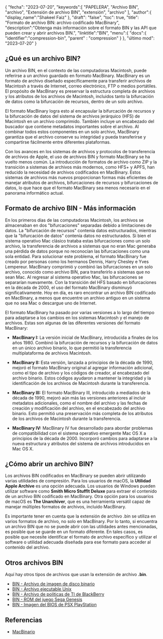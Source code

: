 {
"fecha": "2023-07-20",
   "keywords":[
"PAPELERA",
"Archivo BIN",
"archivo",
"Extensión de archivo BIN",
"extensión",
"archivo"
],
   "author":{
"display_name":"Shakeel Faiz"
},
"draft": "false",
"toc": true,
"title": "Formato de archivo BIN: archivo codificado MacBinary",
   "description":"Obtenga más información sobre el formato BIN y las API que pueden crear y abrir archivos BIN.",
"linktitle":"BIN",
   "menu":{
      "docs":{
         "identifier":"compression-bin",
"parent" : "compression"
}
},
"último mod": "2023-07-20"
}

## ¿Qué es un archivo BIN?

Un archivo BIN, en el contexto de las computadoras Macintosh, puede referirse a un archivo guardado en formato MacBinary. MacBinary es un formato de archivo diseñado específicamente para transferir archivos de Macintosh a través de Internet, correo electrónico, FTP o medios portátiles. El propósito de MacBinary es preservar la estructura completa de archivos y los atributos de los archivos de Macintosh, incluidos tanto la bifurcación de datos como la bifurcación de recursos, dentro de un solo archivo.

El formato MacBinary logra esto al encapsular la bifurcación de recursos y la bifurcación de datos del sistema de archivos jerárquico (HFS) de Macintosh en un archivo comprimido. También incluye un encabezado del buscador que contiene metadatos importantes sobre el archivo. Al combinar todos estos componentes en un solo archivo, MacBinary garantiza que el archivo conserve su integridad y pueda transferirse y compartirse fácilmente entre diferentes plataformas.

Con los avances en los sistemas de archivos y protocolos de transferencia de archivos de Apple, el uso de archivos BIN y formato MacBinary se ha vuelto menos común. La introducción de formatos de archivo como ZIP y la transición a sistemas de archivos más modernos, como HFS+ y APFS, han reducido la necesidad de archivos codificados en MacBinary. Estos sistemas de archivos más nuevos proporcionan formas más eficientes de manejar atributos de archivos, bifurcaciones de recursos y bifurcaciones de datos, lo que hace que el formato MacBinary sea menos necesario en el panorama informático actual.

## Formato de archivo BIN - Más información

En los primeros días de las computadoras Macintosh, los archivos se almacenaban en dos "bifurcaciones" separadas debido a limitaciones de datos. La "bifurcación de recursos" contenía datos estructurados, mientras que la "bifurcación de datos" contenía datos no estructurados. Si bien el sistema operativo Mac clásico trataba estas bifurcaciones como un solo archivo, la transferencia de archivos a sistemas que no eran Mac generaba una pérdida de datos porque no reconocían las bifurcaciones como una sola entidad. Para solucionar este problema, el formato MacBinary fue creado por personas como los hermanos Dennis, Harry Chesley e Yves Lempereur. MacBinary comprimió y combinó las bifurcaciones en un solo archivo, conocido como archivo BIN, para transferirlo a sistemas que no sean Mac. Al regresar al sistema operativo Mac, las bifurcaciones se separarían nuevamente. Con la transición del HFS basado en bifurcaciones en la década de 2000, el uso del formato MacBinary disminuyó significativamente. Hoy en día, es raro encontrar un archivo BIN codificado en MacBinary, a menos que encuentre un archivo antiguo en un sistema que no sea Mac o descargue uno de Internet.

El formato MacBinary ha pasado por varias versiones a lo largo del tiempo para adaptarse a los cambios en los sistemas Macintosh y el manejo de archivos. Estas son algunas de las diferentes versiones del formato MacBinary:

- **MacBinary I:** La versión inicial de MacBinary, introducida a finales de los años 1980. Combinó la bifurcación de recursos y la bifurcación de datos en un único archivo binario, lo que permitió la transferencia multiplataforma de archivos Macintosh.

- **MacBinary II:** Esta versión, lanzada a principios de la década de 1990, mejoró el formato MacBinary original al agregar información adicional, como el tipo de archivo y los códigos de creador, al encabezado del archivo binario. Estos códigos ayudaron a mantener la integridad y la identificación de los archivos de Macintosh durante la transferencia.

- **MacBinary III:** El formato MacBinary III, introducido a mediados de la década de 1990, mejoró aún más las versiones anteriores al incluir metadatos adicionales, como el nombre del archivo y las fechas de creación y modificación del archivo, en el encabezado del archivo binario. Esto permitió una preservación más completa de los atributos de los archivos de Macintosh durante la transferencia.

- **MacBinary IV:** MacBinary IV fue desarrollado para abordar problemas de compatibilidad con el sistema operativo emergente Mac OS X a principios de la década de 2000. Incorporó cambios para adaptarse a la nueva estructura y atributos del sistema de archivos introducidos en Mac OS X.

## ¿Cómo abrir un archivo BIN?

Los archivos BIN codificados en MacBinary se pueden abrir utilizando varias utilidades de compresión. Para los usuarios de macOS, la **Utilidad Apple Archive** es una opción adecuada. Los usuarios de Windows pueden utilizar software como **Smith Micro StuffIt Deluxe** para extraer el contenido de un archivo BIN codificado en MacBinary. Otra opción para los usuarios de macOS es **The Unarchiver**, que es una herramienta versátil capaz de manejar múltiples formatos de archivos, incluido MacBinary.

Es importante tener en cuenta que la extensión de archivo .bin se utiliza en varios formatos de archivo, no solo en MacBinary. Por lo tanto, si encuentra un archivo BIN que no se puede abrir con las utilidades antes mencionadas, es posible que se guarde en un formato diferente. En tales casos, es posible que necesite identificar el formato de archivo específico y utilizar el software o utilidad adecuada diseñada para ese formato para acceder al contenido del archivo.

## Otros archivos BIN

Aquí hay otros tipos de archivos que usan la extensión de archivo **.bin**.

- [BIN - Archivo de imagen de disco binario](/es/disc-and-media/bin/)
- [BIN - Archivo ejecutable Unix](/es/executable/bin/)
- [BIN - Archivo de políticas de TI de BlackBerry](/es/settings/bin/)
- [BIN - ROM del juego Sega Genesis](/es/juego/bin/)
- [BIN - Imagen del BIOS de PSX PlayStation](/es/game/bin-pcsx/)

## Referencias

* [MacBinario](https://en.wikipedia.org/wiki/MacBinary)

